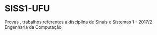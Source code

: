 # SISS1-UFU
Provas , trabalhos referentes a disciplina de Sinais e Sistemas 1 - 2017/2
Engenharia da Computação 
